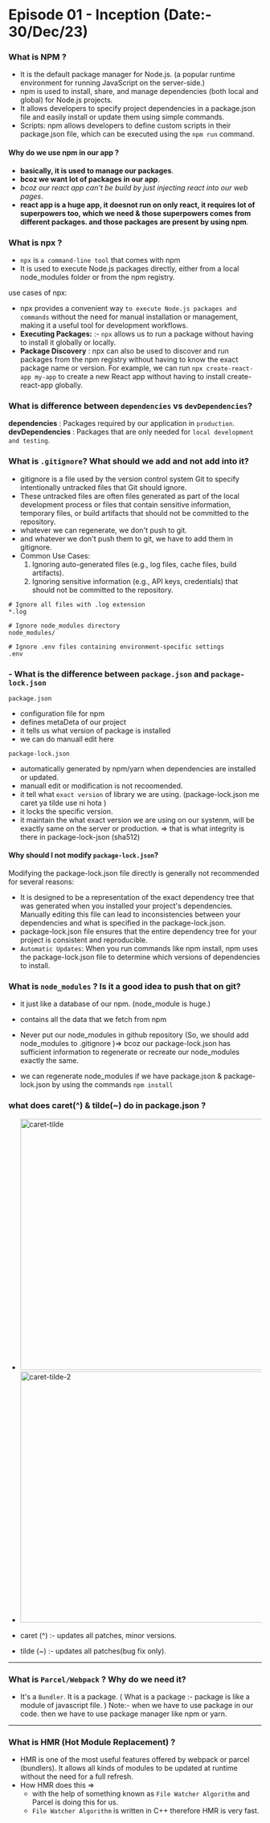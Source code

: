 # Episode 01 - Inception (Date:- 30/Dec/23)

### What is NPM ?
- It is the default package manager for Node.js. (a popular runtime environment for running JavaScript on the server-side.)
- npm is used to install, share, and manage dependencies (both local and global) for Node.js projects.
- It allows developers to specify project dependencies in a package.json file and easily install or update them using simple commands.
- Scripts: npm allows developers to define custom scripts in their package.json file, which can be executed using the `npm run` command.

#### Why do we use npm in our app ?
- **basically, it is used to manage our packages**.
- **bcoz we want lot of packages in our app**.
- *bcoz our react app can't be build by just injecting react into our web pages*.
- **react app is a huge app, it doesnot run on only react, it requires lot of superpowers too, which we need & those superpowers comes from different packages. and those packages are present by using npm**.

### What is npx ?
- `npx` is `a command-line tool` that comes with npm
- It is used to execute Node.js packages directly, either from a local node_modules folder or from the npm registry. <br>

use cases of npx: 
- npx provides a convenient way `to execute Node.js packages and commands` without the need for manual installation or management, making it a useful tool for development workflows.
- **Executing Packages:** :- `npx` allows us to run a package without having to install it globally or locally.
- **Package Discovery** : npx can also be used to discover and run packages from the npm registry without having to know the exact package name or version. For example, we can run `npx create-react-app my-app` to create a new React app without having to install create-react-app globally.

### What is difference between `dependencies` vs `devDependencies`?
**dependencies** : Packages required by our application in `production`.
**devDependencies** : Packages that are only needed for `local development and testing`.

###  What is `.gitignore`? What should we add and not add into it?
- gitignore is a file used by the version control system Git to specify intentionally untracked files that Git should ignore.
- These untracked files are often files generated as part of the local development process or files that contain sensitive information, temporary files, or build artifacts that should not be committed to the repository.
- whatever we can regenerate, we don't push to git.
- and whatever we don't push them to git, we have to add them in gitignore.
- Common Use Cases:
    1. Ignoring auto-generated files (e.g., log files, cache files, build artifacts).
    2. Ignoring sensitive information (e.g., API keys, credentials) that should not be committed to the repository.
```
# Ignore all files with .log extension
*.log

# Ignore node_modules directory
node_modules/

# Ignore .env files containing environment-specific settings
.env
```

### - What is the difference between `package.json` and `package-lock.json`
`package.json`
- configuration file for npm
- defines metaDeta of our project
- it tells us what version of package is installed
- we can do manuall edit here

`package-lock.json`
- automatically generated by npm/yarn when dependencies are installed or updated.
- manuall edit or modification is not recoomended.
- it tell what `exact version` of library we are using. (package-lock.json me caret ya tilde use ni hota )
- it locks the specific version.
- it maintain the what exact version we are using on our systenm, will be exactly same on the server or production. => that is what integrity is there in package-lock-json (sha512)

#### Why should I not modify `package-lock.json`?
Modifying the package-lock.json file directly is generally not recommended for several reasons:
-  It is designed to be a representation of the exact dependency tree that was generated when you installed your project's dependencies. Manually editing this file can lead to inconsistencies between your dependencies and what is specified in the package-lock.json.
- package-lock.json file ensures that the entire dependency tree for your project is consistent and reproducible.
- `Automatic Updates`: When you run commands like npm install, npm uses the package-lock.json file to determine which versions of dependencies to install.

### What is `node_modules` ? Is it a good idea to push that on git?
- it just like a database of our npm. (node_module is huge.)
- contains all the data that we fetch from npm

- Never put our node_modules in github repository (So, we should add node_modules to .gitignore )=> bcoz our package-lock.json has sufficient information to regenerate or recreate our node_modules exactly the same.
- we can regenerate node_modules if we have package.json & package-lock.json by using the commands `npm install`

### what does caret(^) & tilde(~) do in package.json ?
- <img src="https://i.ibb.co/m9Cgsyk/caret-tilde.png" alt="caret-tilde" width="500px">
- <img src="https://i.ibb.co/bL7w8ws/caret-tilde-2.png" alt="caret-tilde-2" width="500px">

- caret (^) :- updates all patches, minor versions.
- tilde (~) :- updates all patches(bug fix only).

---

### What is `Parcel/Webpack` ? Why do we need it?
- It's a `Bundler`. It is a package. ( What is a package :- package is like a module of javascript file. )
Note:- when we have to use package in our code. then we have to use package manager like npm or yarn.

---

### What is HMR (Hot Module Replacement) ?
- HMR is one of the most useful features offered by webpack or parcel (bundlers). It allows all kinds of modules to be updated at runtime without the need for a full refresh.
- How HMR does this => 
    - with the help of something known as `File Watcher Algorithm` and Parcel is doing this for us.
    - `File Watcher Algorithm` is written in C++ therefore HMR is very fast.